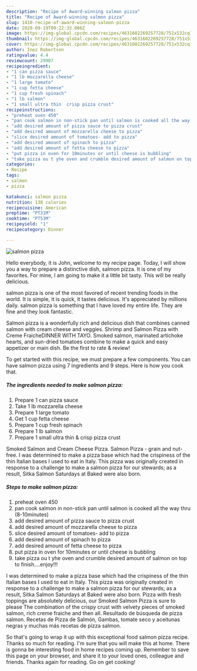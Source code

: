 ```yaml
---
description: "Recipe of Award-winning salmon pizza"
title: "Recipe of Award-winning salmon pizza"
slug: 1410-recipe-of-award-winning-salmon-pizza
date: 2020-09-19T09:22:33.006Z
image: https://img-global.cpcdn.com/recipes/4631602269257728/751x532cq70/salmon-pizza-recipe-main-photo.jpg
thumbnail: https://img-global.cpcdn.com/recipes/4631602269257728/751x532cq70/salmon-pizza-recipe-main-photo.jpg
cover: https://img-global.cpcdn.com/recipes/4631602269257728/751x532cq70/salmon-pizza-recipe-main-photo.jpg
author: Inez Robertson
ratingvalue: 4.4
reviewcount: 29907
recipeingredient:
- "1 can pizza sauce"
- "1 lb mozzarella cheese"
- "1 large tomato"
- "1 cup fetta cheese"
- "1 cup fresh spinach"
- "1 lb salmon"
- "1 small ultra thin  crisp pizza crust"
recipeinstructions:
- "preheat oven 450"
- "pan cook salmon in non-stick pan until salmon is cooked all the way thru (8-10minutes)"
- "add desired amount of pizza sauce to pizza crust"
- "add desired amount of mozzarella cheese to pizza"
- "slice desired amount of tomatoes- add to pizza"
- "add desired amount of spinach to pizza"
- "add desired amount of fetta cheese to pizza"
- "put pizza in oven for 10minutes or until cheese is bubbling"
- "take pizza ou t yhe oven and crumble desired amount of salmon on top to finish....enjoy!!!"
categories:
- Recipe
tags:
- salmon
- pizza

katakunci: salmon pizza 
nutrition: 138 calories
recipecuisine: American
preptime: "PT31M"
cooktime: "PT53M"
recipeyield: "1"
recipecategory: Dinner

---
```



![salmon pizza](https://img-global.cpcdn.com/recipes/4631602269257728/751x532cq70/salmon-pizza-recipe-main-photo.jpg)

Hello everybody, it is John, welcome to my recipe page. Today, I will show you a way to prepare a distinctive dish, salmon pizza. It is one of my favorites. For mine, I am going to make it a little bit tasty. This will be really delicious.

salmon pizza is one of the most favored of recent trending foods in the world. It is simple, it is quick, it tastes delicious. It's appreciated by millions daily. salmon pizza is something that I have loved my entire life. They are fine and they look fantastic.

Salmon pizza is a wonderfully rich and delicious dish that combines canned salmon with cream cheese and veggies. Shrimp and Salmon Pizza with Creme FraicheDINNER WITH TAYO. Smoked salmon, marinated artichoke hearts, and sun-dried tomatoes combine to make a quick and easy appetizer or main dish. Be the first to rate &amp; review!


To get started with this recipe, we must prepare a few components. You can have salmon pizza using 7 ingredients and 9 steps. Here is how you cook that.

<!--inarticleads1-->

##### The ingredients needed to make salmon pizza:

1. Prepare 1 can pizza sauce
1. Take 1 lb mozzarella cheese
1. Prepare 1 large tomato
1. Get 1 cup fetta cheese
1. Prepare 1 cup fresh spinach
1. Prepare 1 lb salmon
1. Prepare 1 small ultra thin &amp; crisp pizza crust


Smoked Salmon and Cream Cheese Pizza. Salmon Pizza - grain and nut-free. I was determined to make a pizza base which had the crispiness of the thin Italian bases I used to eat in Italy. This pizza was originally created in response to a challenge to make a salmon pizza for our stewards; as a result, Sitka Salmon Saturdays at Baked were also born. 

<!--inarticleads2-->

##### Steps to make salmon pizza:

1. preheat oven 450
1. pan cook salmon in non-stick pan until salmon is cooked all the way thru (8-10minutes)
1. add desired amount of pizza sauce to pizza crust
1. add desired amount of mozzarella cheese to pizza
1. slice desired amount of tomatoes- add to pizza
1. add desired amount of spinach to pizza
1. add desired amount of fetta cheese to pizza
1. put pizza in oven for 10minutes or until cheese is bubbling
1. take pizza ou t yhe oven and crumble desired amount of salmon on top to finish....enjoy!!!


I was determined to make a pizza base which had the crispiness of the thin Italian bases I used to eat in Italy. This pizza was originally created in response to a challenge to make a salmon pizza for our stewards; as a result, Sitka Salmon Saturdays at Baked were also born. Pizza with fresh toppings are absolutely delicious, our Smoked Salmon Pizza is sure to please The combination of the crispy crust with velvety pieces of smoked salmon, rich creme fraiche and then all. Resultado de búsqueda de pizza salmon. Recetas de Pizza de Salmón, Gambas, tomate seco y aceitunas negras y muchas más recetas de pizza salmon. 

So that's going to wrap it up with this exceptional food salmon pizza recipe. Thanks so much for reading. I'm sure that you will make this at home. There is gonna be interesting food in home recipes coming up. Remember to save this page on your browser, and share it to your loved ones, colleague and friends. Thanks again for reading. Go on get cooking!
